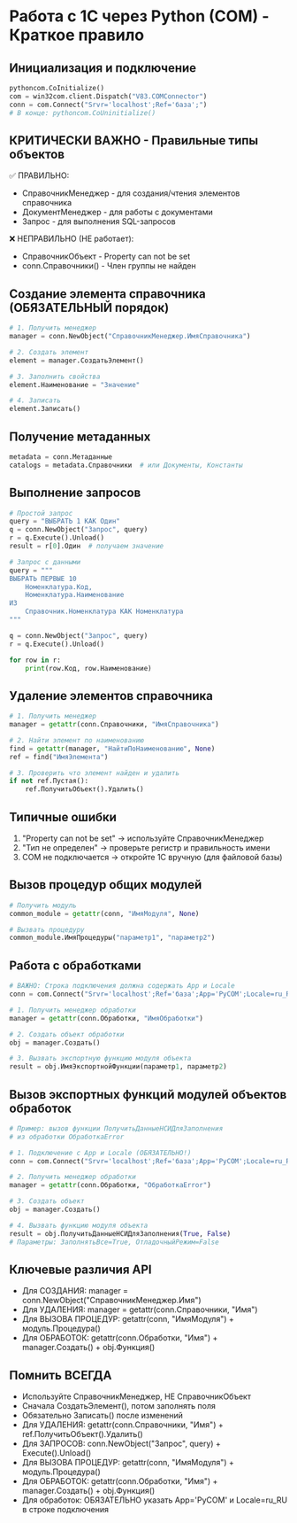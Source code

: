 # Работа с 1С через Python (COM) - Краткое правило

## Инициализация и подключение

```python
pythoncom.CoInitialize()
com = win32com.client.Dispatch("V83.COMConnector")
conn = com.Connect("Srvr='localhost';Ref='база';")
# В конце: pythoncom.CoUninitialize()
```

## КРИТИЧЕСКИ ВАЖНО - Правильные типы объектов

✅ ПРАВИЛЬНО:

- СправочникМенеджер - для создания/чтения элементов справочника
- ДокументМенеджер - для работы с документами  
- Запрос - для выполнения SQL-запросов

❌ НЕПРАВИЛЬНО (НЕ работает):

- СправочникОбъект - Property can not be set
- conn.Справочники() - Член группы не найден

## Создание элемента справочника (ОБЯЗАТЕЛЬНЫЙ порядок)

```python
# 1. Получить менеджер
manager = conn.NewObject("СправочникМенеджер.ИмяСправочника")

# 2. Создать элемент
element = manager.СоздатьЭлемент()

# 3. Заполнить свойства
element.Наименование = "Значение"

# 4. Записать
element.Записать()
```

## Получение метаданных

```python
metadata = conn.Метаданные
catalogs = metadata.Справочники  # или Документы, Константы
```

## Выполнение запросов

```python
# Простой запрос
query = "ВЫБРАТЬ 1 КАК Один"
q = conn.NewObject("Запрос", query)
r = q.Execute().Unload()
result = r[0].Один  # получаем значение

# Запрос с данными
query = """
ВЫБРАТЬ ПЕРВЫЕ 10
    Номенклатура.Код,
    Номенклатура.Наименование
ИЗ
    Справочник.Номенклатура КАК Номенклатура
"""

q = conn.NewObject("Запрос", query)
r = q.Execute().Unload()

for row in r:
    print(row.Код, row.Наименование)
```

## Удаление элементов справочника

```python
# 1. Получить менеджер
manager = getattr(conn.Справочники, "ИмяСправочника")

# 2. Найти элемент по наименованию
find = getattr(manager, "НайтиПоНаименованию", None)
ref = find("ИмяЭлемента")

# 3. Проверить что элемент найден и удалить
if not ref.Пустая():
    ref.ПолучитьОбъект().Удалить()
```

## Типичные ошибки

1. "Property can not be set" → используйте СправочникМенеджер
2. "Тип не определен" → проверьте регистр и правильность имени
3. COM не подключается → откройте 1С вручную (для файловой базы)

## Вызов процедур общих модулей

```python
# Получить модуль
common_module = getattr(conn, "ИмяМодуля", None)

# Вызвать процедуру
common_module.ИмяПроцедуры("параметр1", "параметр2")
```

## Работа с обработками

```python
# ВАЖНО: Строка подключения должна содержать App и Locale
conn = com.Connect("Srvr='localhost';Ref='база';App='PyCOM';Locale=ru_RU;")

# 1. Получить менеджер обработки
manager = getattr(conn.Обработки, "ИмяОбработки")

# 2. Создать объект обработки
obj = manager.Создать()

# 3. Вызвать экспортную функцию модуля объекта
result = obj.ИмяЭкспортнойФункции(параметр1, параметр2)
```

## Вызов экспортных функций модулей объектов обработок

```python
# Пример: вызов функции ПолучитьДанныеНСИДляЗаполнения
# из обработки ОбработкаError

# 1. Подключение с App и Locale (ОБЯЗАТЕЛЬНО!)
conn = com.Connect("Srvr='localhost';Ref='база';App='PyCOM';Locale=ru_RU;")

# 2. Получить менеджер обработки
manager = getattr(conn.Обработки, "ОбработкаError")

# 3. Создать объект
obj = manager.Создать()

# 4. Вызвать функцию модуля объекта
result = obj.ПолучитьДанныеНСИДляЗаполнения(True, False)
# Параметры: ЗаполнятьВсе=True, ОтладочныйРежим=False
```

## Ключевые различия API

- Для СОЗДАНИЯ: manager = conn.NewObject("СправочникМенеджер.Имя")
- Для УДАЛЕНИЯ: manager = getattr(conn.Справочники, "Имя")
- Для ВЫЗОВА ПРОЦЕДУР: getattr(conn, "ИмяМодуля") + модуль.Процедура()
- Для ОБРАБОТОК: getattr(conn.Обработки, "Имя") + manager.Создать() + obj.Функция()

## Помнить ВСЕГДА

- Используйте СправочникМенеджер, НЕ СправочникОбъект
- Сначала СоздатьЭлемент(), потом заполнять поля
- Обязательно Записать() после изменений
- Для УДАЛЕНИЯ: getattr(conn.Справочники, "Имя") + ref.ПолучитьОбъект().Удалить()
- Для ЗАПРОСОВ: conn.NewObject("Запрос", query) + Execute().Unload()
- Для ВЫЗОВА ПРОЦЕДУР: getattr(conn, "ИмяМодуля") + модуль.Процедура()
- Для ОБРАБОТОК: getattr(conn.Обработки, "Имя") + manager.Создать() + obj.Функция()
- Для обработок: ОБЯЗАТЕЛЬНО указать App='PyCOM' и Locale=ru_RU в строке подключения
